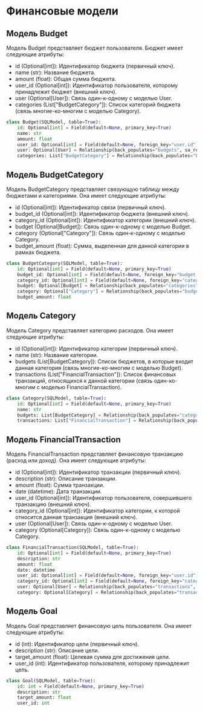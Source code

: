 # Финансовые модели

## Модель Budget

Модель Budget представляет бюджет пользователя. Бюджет имеет следующие атрибуты:

- id (Optional[int]): Идентификатор бюджета (первичный ключ).
- name (str): Название бюджета.
- amount (float): Общая сумма бюджета.
- user_id (Optional[int]): Идентификатор пользователя, которому принадлежит бюджет (внешний ключ).
- user (Optional[User]): Связь один-к-одному с моделью User.
- categories (List["BudgetCategory"]): Список категорий бюджета (связь многие-ко-многим с моделью Category).

```python
class Budget(SQLModel, table=True):
    id: Optional[int] = Field(default=None, primary_key=True)
    name: str
    amount: float
    user_id: Optional[int] = Field(default=None, foreign_key="user.id")
    user: Optional[User] = Relationship(back_populates="budgets", sa_relationship_kwargs={"cascade": "delete"})
    categories: List["BudgetCategory"] = Relationship(back_populates="budget", sa_relationship_kwargs={"cascade": "delete"})
```

## Модель BudgetCategory

Модель BudgetCategory представляет связующую таблицу между бюджетами и категориями. Она имеет следующие атрибуты:

- id (Optional[int]): Идентификатор связи (первичный ключ).
- budget_id (Optional[int]): Идентификатор бюджета (внешний ключ).
- category_id (Optional[int]): Идентификатор категории (внешний ключ).
- budget (Optional[Budget]): Связь один-к-одному с моделью Budget.
- category (Optional["Category"]): Связь один-к-одному с моделью Category.
- budget_amount (float): Сумма, выделенная для данной категории в рамках бюджета.

```python
class BudgetCategory(SQLModel, table=True):
    id: Optional[int] = Field(default=None, primary_key=True)
    budget_id: Optional[int] = Field(default=None, foreign_key="budget.id")
    category_id: Optional[int] = Field(default=None, foreign_key="category.id")
    budget: Optional[Budget] = Relationship(back_populates="categories", sa_relationship_kwargs={"cascade": "delete"})
    category: Optional["Category"] = Relationship(back_populates="budgets", sa_relationship_kwargs={"cascade": "delete"})
    budget_amount: float
```

## Модель Category

Модель Category представляет категорию расходов. Она имеет следующие атрибуты:

- id (Optional[int]): Идентификатор категории (первичный ключ).
- name (str): Название категории.
- budgets (List[BudgetCategory]): Список бюджетов, в которые входит данная категория (связь многие-ко-многим с моделью Budget).
- transactions (List["FinancialTransaction"]): Список финансовых транзакций, относящихся к данной категории (связь один-ко-многим с моделью FinancialTransaction).

```python
class Category(SQLModel, table=True):
    id: Optional[int] = Field(default=None, primary_key=True)
    name: str
    budgets: List[BudgetCategory] = Relationship(back_populates="category", sa_relationship_kwargs={"cascade": "delete"})
    transactions: List["FinancialTransaction"] = Relationship(back_populates="category", sa_relationship_kwargs={"cascade": "delete"})
```


## Модель FinancialTransaction

Модель FinancialTransaction представляет финансовую транзакцию (расход или доход). Она имеет следующие атрибуты:

- id (Optional[int]): Идентификатор транзакции (первичный ключ).
- description (str): Описание транзакции.
- amount (float): Сумма транзакции.
- date (datetime): Дата транзакции.
- user_id (Optional[int]): Идентификатор пользователя, совершившего транзакцию (внешний ключ).
- category_id (Optional[int]): Идентификатор категории, к которой относится данная транзакция (внешний ключ).
- user (Optional[User]): Связь один-к-одному с моделью User.
- category (Optional[Category]): Связь один-к-одному с моделью Category.

```python
class FinancialTransaction(SQLModel, table=True):
    id: Optional[int] = Field(default=None, primary_key=True)
    description: str
    amount: float
    date: datetime
    user_id: Optional[int] = Field(default=None, foreign_key="user.id")
    category_id: Optional[int] = Field(default=None, foreign_key="category.id")
    user: Optional[User] = Relationship(back_populates="transactions", sa_relationship_kwargs={"cascade": "delete"})
    category: Optional[Category] = Relationship(back_populates="transactions", sa_relationship_kwargs={"cascade": "delete"})
```


## Модель Goal

Модель Goal представляет финансовую цель пользователя. Она имеет следующие атрибуты:

- id (int): Идентификатор цели (первичный ключ).
- description (str): Описание цели.
- target_amount (float): Целевая сумма для достижения цели.
- user_id (int): Идентификатор пользователя, которому принадлежит цель.


```python
class Goal(SQLModel, table=True):
    id: int = Field(default=None, primary_key=True)
    description: str
    target_amount: float
    user_id: int
```

